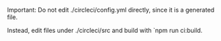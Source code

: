 Important: Do not edit ./circleci/config.yml directly, since it is a generated file.

Instead, edit files under ./circleci/src and build with `npm run ci:build.

